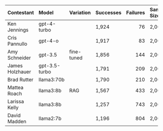 | Contestant      | Model         | Variation   | Successes   |   Failures | Sample Size   | Success Rate   | 95% CI   |
|:----------------|:--------------|:------------|:------------|-----------:|:--------------|:---------------|:---------|
| Ken Jennings    | gpt-4-turbo   |             | 1,924       |         76 | 2,000         | 96.20%         | ±0.84%   |
| Cris Pannullo   | gpt-4-o       |             | 1,917       |         83 | 2,000         | 95.85%         | ±0.88%   |
| Amy Schneider   | gpt-3.5       | fine-tuned  | 1,856       |        144 | 2,000         | 92.80%         | ±1.13%   |
| James Holzhauer | gpt-3.5-turbo |             | 1,791       |        209 | 2,000         | 89.55%         | ±1.34%   |
| Brad Rutter     | llama3:70b    |             | 1,790       |        210 | 2,000         | 89.50%         | ±1.34%   |
| Mattea Roach    | llama3:8b     | RAG         | 1,567       |        433 | 2,000         | 78.35%         | ±1.81%   |
| Larissa Kelly   | llama3:8b     |             | 1,257       |        743 | 2,000         | 62.85%         | ±2.12%   |
| David Madden    | llama2:7b     |             | 1,196       |        804 | 2,000         | 59.80%         | ±2.15%   |
